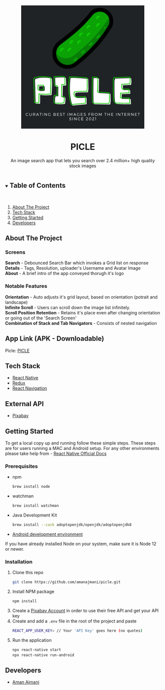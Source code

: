 <p align="center">
  <img src="src/assets/images/logoLarge.png" alt="Picle's Logo" style="height:400px"/>
</p>
<p align="center">
  <h1 align="center">PICLE</h1>
  <p align="center">
  An image search app that lets you search over 2.4 million+ high quality stock images
  </p>
</p>
<details open="open">
  <summary><h2 style="display: inline-block">Table of Contents</h2></summary>
  <br/>
  <ol>
    <li><a href="#about-the-project">About The Project</a></li>
    <li><a href="#tech-stack">Tech Stack</a></li>
    <li><a href="#getting-started">Getting Started</a></li>
    <li><a href="#developers">Developers</a></li>
  </ol>
</details>

## About The Project
### Screens
**Search** - Debounced Search Bar which invokes a Grid list on response<br/>
**Details** - Tags, Resolution, uploader's Username and Avatar Image <br/>
**About** - A brief intro of the app conveyed thorugh it's logo   <br/>

### Notable Features
**Orientation** - Auto adjusts it's grid layout, based on orientation (potrait and landscape)<br/>
**Infinite Scroll** - Users can scroll down the image list infinitely.<br/>
**Scroll Position Retention** - Retains it's place even after changing orientation or going out of the 'Search Screen' <br/>
**Combination of Stack and Tab Navigators** - Consists of nested navigation <br/>

## App Link (APK - Downloadable)
Picle: [PICLE]()

## Tech Stack
- [React Native](https://reactnative.dev/)
- [Redux](https://redux.js.org/)
- [React Navigation](https://reactnavigation.org/)

## External API
- [Pixabay](https://pixabay.com/api/docs/)

<!-- GETTING STARTED -->
## Getting Started
To get a local copy up and running follow these simple steps.
These steps are for users running a MAC and Android setup.
For any other environments please take help from - [React Native Official Docs](https://reactnative.dev/docs/environment-setup)

### Prerequisites
- npm
  ```sh
  brew install node
  ```
- watchman
  ```sh
  brew install watchman
  ```
- Java Development Kit
  ```sh
  brew install --cask adoptopenjdk/openjdk/adoptopenjdk8
  ```
- [Android development environment](https://reactnative.dev/docs/environment-setup)

If you have already installed Node on your system, make sure it is Node 12 or newer.

### Installation
1. Clone this repo
   ```sh
   git clone https://github.com/amanajmani/picle.git
   ```
2. Install NPM package
   ```sh
   npm install
   ```
3. Create a [Pixabay Account](https://pixabay.com/api/docs/) in order to use their free API and get your API key
4. Create and add a `.env` file in the root of the project and paste
   ```sh
   REACT_APP_USER_KEY= // Your 'API Key' goes here (no quotes)
   ```
5. Run the application
    ```sh
    npx react-native start
    npx react-native run-android
    ```

## Developers
- [Aman Ajmani](https://github.com/amanajmani)

